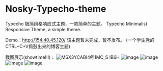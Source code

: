 # Nosky-Typecho-theme
Typecho 极简风格响应式主题，一款简单的主题。 Typecho Minimalist Responsive Theme, a simple theme.

Demo：http://154.40.45.120/
该主题暂未完成，暂不发布。
(一个学生党的CTRL+C+V捣鼓出来的博客主题)

截图展示(showtime!!!)：
![MSX3YCABI`4@1MC_S IB`6H](https://github.com/Inon1y/Nosky-Typecho-theme/assets/91359128/eaab32a4-4634-4cff-a589-6a866b6208f3)
![image](https://github.com/Inon1y/Nosky-Typecho-theme/assets/91359128/92b3c3cc-7835-4d5e-8125-2fce1185b086)
![image](https://github.com/Inon1y/Nosky-Typecho-theme/assets/91359128/4015cc65-f821-4694-a54e-48f8ec7924cb)
![image](https://github.com/Inon1y/Nosky-Typecho-theme/assets/91359128/7a592740-083e-4b28-99a4-a8a039a31264)
![image](https://github.com/Inon1y/Nosky-Typecho-theme/assets/91359128/93f47c0b-332b-426b-afa3-4837386b291b)
